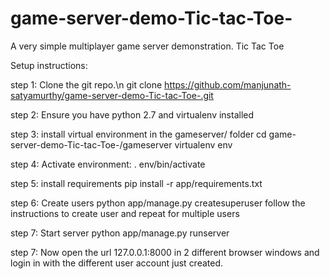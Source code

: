 # game-server-demo-Tic-tac-Toe-
A very simple multiplayer game server demonstration. Tic Tac Toe

Setup instructions:

step 1: Clone the git repo.\n
    git clone https://github.com/manjunath-satyamurthy/game-server-demo-Tic-tac-Toe-.git
  
step 2: Ensure you have python 2.7 and virtualenv installed

step 3: install virtual environment in the gameserver/ folder
    cd game-server-demo-Tic-tac-Toe-/gameserver
    virtualenv env

step 4: Activate environment:
    . env/bin/activate
  
step 5: install requirements
    pip install -r app/requirements.txt
  
step 6: Create users
    python app/manage.py createsuperuser
    follow the instructions to create user and repeat for multiple users
  
step 7: Start server
    python app/manage.py runserver
  
step 7: Now open the url 127.0.0.1:8000 in 2 different browser windows and login in with the different user account just created.

